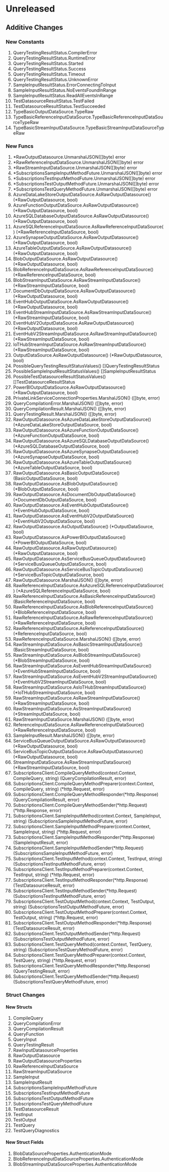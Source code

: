 # Unreleased

## Additive Changes

### New Constants

1. QueryTestingResultStatus.CompilerError
1. QueryTestingResultStatus.RuntimeError
1. QueryTestingResultStatus.Started
1. QueryTestingResultStatus.Success
1. QueryTestingResultStatus.Timeout
1. QueryTestingResultStatus.UnknownError
1. SampleInputResultStatus.ErrorConnectingToInput
1. SampleInputResultStatus.NoEventsFoundInRange
1. SampleInputResultStatus.ReadAllEventsInRange
1. TestDatasourceResultStatus.TestFailed
1. TestDatasourceResultStatus.TestSucceeded
1. TypeBasicOutputDataSource.TypeRaw
1. TypeBasicReferenceInputDataSource.TypeBasicReferenceInputDataSourceTypeRaw
1. TypeBasicStreamInputDataSource.TypeBasicStreamInputDataSourceTypeRaw

### New Funcs

1. *RawOutputDatasource.UnmarshalJSON([]byte) error
1. *RawReferenceInputDataSource.UnmarshalJSON([]byte) error
1. *RawStreamInputDataSource.UnmarshalJSON([]byte) error
1. *SubscriptionsSampleInputMethodFuture.UnmarshalJSON([]byte) error
1. *SubscriptionsTestInputMethodFuture.UnmarshalJSON([]byte) error
1. *SubscriptionsTestOutputMethodFuture.UnmarshalJSON([]byte) error
1. *SubscriptionsTestQueryMethodFuture.UnmarshalJSON([]byte) error
1. AzureDataLakeStoreOutputDataSource.AsRawOutputDatasource() (*RawOutputDatasource, bool)
1. AzureFunctionOutputDataSource.AsRawOutputDatasource() (*RawOutputDatasource, bool)
1. AzureSQLDatabaseOutputDataSource.AsRawOutputDatasource() (*RawOutputDatasource, bool)
1. AzureSQLReferenceInputDataSource.AsRawReferenceInputDataSource() (*RawReferenceInputDataSource, bool)
1. AzureSynapseOutputDataSource.AsRawOutputDatasource() (*RawOutputDatasource, bool)
1. AzureTableOutputDataSource.AsRawOutputDatasource() (*RawOutputDatasource, bool)
1. BlobOutputDataSource.AsRawOutputDatasource() (*RawOutputDatasource, bool)
1. BlobReferenceInputDataSource.AsRawReferenceInputDataSource() (*RawReferenceInputDataSource, bool)
1. BlobStreamInputDataSource.AsRawStreamInputDataSource() (*RawStreamInputDataSource, bool)
1. DocumentDbOutputDataSource.AsRawOutputDatasource() (*RawOutputDatasource, bool)
1. EventHubOutputDataSource.AsRawOutputDatasource() (*RawOutputDatasource, bool)
1. EventHubStreamInputDataSource.AsRawStreamInputDataSource() (*RawStreamInputDataSource, bool)
1. EventHubV2OutputDataSource.AsRawOutputDatasource() (*RawOutputDatasource, bool)
1. EventHubV2StreamInputDataSource.AsRawStreamInputDataSource() (*RawStreamInputDataSource, bool)
1. IoTHubStreamInputDataSource.AsRawStreamInputDataSource() (*RawStreamInputDataSource, bool)
1. OutputDataSource.AsRawOutputDatasource() (*RawOutputDatasource, bool)
1. PossibleQueryTestingResultStatusValues() []QueryTestingResultStatus
1. PossibleSampleInputResultStatusValues() []SampleInputResultStatus
1. PossibleTestDatasourceResultStatusValues() []TestDatasourceResultStatus
1. PowerBIOutputDataSource.AsRawOutputDatasource() (*RawOutputDatasource, bool)
1. PrivateLinkServiceConnectionProperties.MarshalJSON() ([]byte, error)
1. QueryCompilationError.MarshalJSON() ([]byte, error)
1. QueryCompilationResult.MarshalJSON() ([]byte, error)
1. QueryTestingResult.MarshalJSON() ([]byte, error)
1. RawOutputDatasource.AsAzureDataLakeStoreOutputDataSource() (*AzureDataLakeStoreOutputDataSource, bool)
1. RawOutputDatasource.AsAzureFunctionOutputDataSource() (*AzureFunctionOutputDataSource, bool)
1. RawOutputDatasource.AsAzureSQLDatabaseOutputDataSource() (*AzureSQLDatabaseOutputDataSource, bool)
1. RawOutputDatasource.AsAzureSynapseOutputDataSource() (*AzureSynapseOutputDataSource, bool)
1. RawOutputDatasource.AsAzureTableOutputDataSource() (*AzureTableOutputDataSource, bool)
1. RawOutputDatasource.AsBasicOutputDataSource() (BasicOutputDataSource, bool)
1. RawOutputDatasource.AsBlobOutputDataSource() (*BlobOutputDataSource, bool)
1. RawOutputDatasource.AsDocumentDbOutputDataSource() (*DocumentDbOutputDataSource, bool)
1. RawOutputDatasource.AsEventHubOutputDataSource() (*EventHubOutputDataSource, bool)
1. RawOutputDatasource.AsEventHubV2OutputDataSource() (*EventHubV2OutputDataSource, bool)
1. RawOutputDatasource.AsOutputDataSource() (*OutputDataSource, bool)
1. RawOutputDatasource.AsPowerBIOutputDataSource() (*PowerBIOutputDataSource, bool)
1. RawOutputDatasource.AsRawOutputDatasource() (*RawOutputDatasource, bool)
1. RawOutputDatasource.AsServiceBusQueueOutputDataSource() (*ServiceBusQueueOutputDataSource, bool)
1. RawOutputDatasource.AsServiceBusTopicOutputDataSource() (*ServiceBusTopicOutputDataSource, bool)
1. RawOutputDatasource.MarshalJSON() ([]byte, error)
1. RawReferenceInputDataSource.AsAzureSQLReferenceInputDataSource() (*AzureSQLReferenceInputDataSource, bool)
1. RawReferenceInputDataSource.AsBasicReferenceInputDataSource() (BasicReferenceInputDataSource, bool)
1. RawReferenceInputDataSource.AsBlobReferenceInputDataSource() (*BlobReferenceInputDataSource, bool)
1. RawReferenceInputDataSource.AsRawReferenceInputDataSource() (*RawReferenceInputDataSource, bool)
1. RawReferenceInputDataSource.AsReferenceInputDataSource() (*ReferenceInputDataSource, bool)
1. RawReferenceInputDataSource.MarshalJSON() ([]byte, error)
1. RawStreamInputDataSource.AsBasicStreamInputDataSource() (BasicStreamInputDataSource, bool)
1. RawStreamInputDataSource.AsBlobStreamInputDataSource() (*BlobStreamInputDataSource, bool)
1. RawStreamInputDataSource.AsEventHubStreamInputDataSource() (*EventHubStreamInputDataSource, bool)
1. RawStreamInputDataSource.AsEventHubV2StreamInputDataSource() (*EventHubV2StreamInputDataSource, bool)
1. RawStreamInputDataSource.AsIoTHubStreamInputDataSource() (*IoTHubStreamInputDataSource, bool)
1. RawStreamInputDataSource.AsRawStreamInputDataSource() (*RawStreamInputDataSource, bool)
1. RawStreamInputDataSource.AsStreamInputDataSource() (*StreamInputDataSource, bool)
1. RawStreamInputDataSource.MarshalJSON() ([]byte, error)
1. ReferenceInputDataSource.AsRawReferenceInputDataSource() (*RawReferenceInputDataSource, bool)
1. SampleInputResult.MarshalJSON() ([]byte, error)
1. ServiceBusQueueOutputDataSource.AsRawOutputDatasource() (*RawOutputDatasource, bool)
1. ServiceBusTopicOutputDataSource.AsRawOutputDatasource() (*RawOutputDatasource, bool)
1. StreamInputDataSource.AsRawStreamInputDataSource() (*RawStreamInputDataSource, bool)
1. SubscriptionsClient.CompileQueryMethod(context.Context, CompileQuery, string) (QueryCompilationResult, error)
1. SubscriptionsClient.CompileQueryMethodPreparer(context.Context, CompileQuery, string) (*http.Request, error)
1. SubscriptionsClient.CompileQueryMethodResponder(*http.Response) (QueryCompilationResult, error)
1. SubscriptionsClient.CompileQueryMethodSender(*http.Request) (*http.Response, error)
1. SubscriptionsClient.SampleInputMethod(context.Context, SampleInput, string) (SubscriptionsSampleInputMethodFuture, error)
1. SubscriptionsClient.SampleInputMethodPreparer(context.Context, SampleInput, string) (*http.Request, error)
1. SubscriptionsClient.SampleInputMethodResponder(*http.Response) (SampleInputResult, error)
1. SubscriptionsClient.SampleInputMethodSender(*http.Request) (SubscriptionsSampleInputMethodFuture, error)
1. SubscriptionsClient.TestInputMethod(context.Context, TestInput, string) (SubscriptionsTestInputMethodFuture, error)
1. SubscriptionsClient.TestInputMethodPreparer(context.Context, TestInput, string) (*http.Request, error)
1. SubscriptionsClient.TestInputMethodResponder(*http.Response) (TestDatasourceResult, error)
1. SubscriptionsClient.TestInputMethodSender(*http.Request) (SubscriptionsTestInputMethodFuture, error)
1. SubscriptionsClient.TestOutputMethod(context.Context, TestOutput, string) (SubscriptionsTestOutputMethodFuture, error)
1. SubscriptionsClient.TestOutputMethodPreparer(context.Context, TestOutput, string) (*http.Request, error)
1. SubscriptionsClient.TestOutputMethodResponder(*http.Response) (TestDatasourceResult, error)
1. SubscriptionsClient.TestOutputMethodSender(*http.Request) (SubscriptionsTestOutputMethodFuture, error)
1. SubscriptionsClient.TestQueryMethod(context.Context, TestQuery, string) (SubscriptionsTestQueryMethodFuture, error)
1. SubscriptionsClient.TestQueryMethodPreparer(context.Context, TestQuery, string) (*http.Request, error)
1. SubscriptionsClient.TestQueryMethodResponder(*http.Response) (QueryTestingResult, error)
1. SubscriptionsClient.TestQueryMethodSender(*http.Request) (SubscriptionsTestQueryMethodFuture, error)

### Struct Changes

#### New Structs

1. CompileQuery
1. QueryCompilationError
1. QueryCompilationResult
1. QueryFunction
1. QueryInput
1. QueryTestingResult
1. RawInputDatasourceProperties
1. RawOutputDatasource
1. RawOutputDatasourceProperties
1. RawReferenceInputDataSource
1. RawStreamInputDataSource
1. SampleInput
1. SampleInputResult
1. SubscriptionsSampleInputMethodFuture
1. SubscriptionsTestInputMethodFuture
1. SubscriptionsTestOutputMethodFuture
1. SubscriptionsTestQueryMethodFuture
1. TestDatasourceResult
1. TestInput
1. TestOutput
1. TestQuery
1. TestQueryDiagnostics

#### New Struct Fields

1. BlobDataSourceProperties.AuthenticationMode
1. BlobReferenceInputDataSourceProperties.AuthenticationMode
1. BlobStreamInputDataSourceProperties.AuthenticationMode
